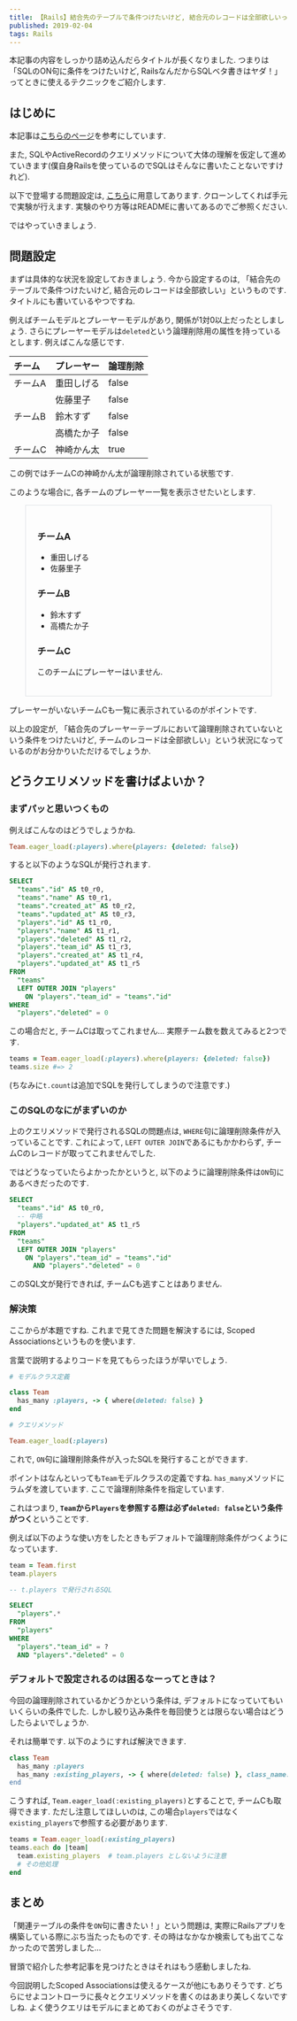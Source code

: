 ```yaml
---
title: 【Rails】結合先のテーブルで条件つけたいけど, 結合元のレコードは全部欲しいってときはScoped Association
published: 2019-02-04
tags: Rails
---
```


本記事の内容をしっかり詰め込んだらタイトルが長くなりました. つまりは「SQLのON句に条件をつけたいけど, RailsなんだからSQLベタ書きはヤダ！」ってときに使えるテクニックをご紹介します.

<!--more-->

## はじめに
本記事は[こちらのページ](https://revs.runtime-revolution.com/conditional-eager-loading-in-rails-9b1c1c592897)を参考にしています.

また, SQLやActiveRecordのクエリメソッドについて大体の理解を仮定して進めていきます(僕自身Railsを使っているのでSQLはそんなに書いたことないですけれど).

以下で登場する問題設定は, [こちら](https://github.com/logicoffee/rails_experiment/tree/scoped-association)に用意してあります. クローンしてくれば手元で実験が行えます. 実験のやり方等はREADMEに書いてあるのでご参照ください.

ではやっていきましょう.

## 問題設定
まずは具体的な状況を設定しておきましょう. 今から設定するのは, 「結合先のテーブルで条件つけたいけど, 結合元のレコードは全部欲しい」というものです. タイトルにも書いているやつですね.

例えばチームモデルとプレーヤーモデルがあり, 関係が1対0以上だったとしましょう. さらにプレーヤーモデルは`deleted`という論理削除用の属性を持っているとします. 例えばこんな感じです.

|チーム   |プレーヤー  |論理削除|
|:-------|:---------|:------|
|チームA  |重田しげる  |false  |
|        |佐藤里子    |false  |
|チームB  |鈴木すず    |false  |
|        |高橋たか子  |false   |
|チームC  |神崎かん太  |true    |

この例ではチームCの神崎かん太が論理削除されている状態です.

このような場合に, 各チームのプレーヤー一覧を表示させたいとします.


<div class="framed">

### チームA

- 重田しげる
- 佐藤里子

### チームB

- 鈴木すず
- 高橋たか子

### チームC

このチームにプレーヤーはいません.

</div>

プレーヤーがいないチームCも一覧に表示されているのがポイントです.

以上の設定が, 「結合先のプレーヤーテーブルにおいて論理削除されていないという条件をつけたいけど, チームのレコードは全部欲しい」という状況になっているのがお分かりいただけるでしょうか.


## どうクエリメソッドを書けばよいか？

### まずパッと思いつくもの

例えばこんなのはどうでしょうかね.

```ruby
Team.eager_load(:players).where(players: {deleted: false})
```

すると以下のようなSQLが発行されます.

```sql
SELECT 
  "teams"."id" AS t0_r0,
  "teams"."name" AS t0_r1,
  "teams"."created_at" AS t0_r2,
  "teams"."updated_at" AS t0_r3,
  "players"."id" AS t1_r0,
  "players"."name" AS t1_r1,
  "players"."deleted" AS t1_r2,
  "players"."team_id" AS t1_r3,
  "players"."created_at" AS t1_r4,
  "players"."updated_at" AS t1_r5 
FROM
  "teams" 
  LEFT OUTER JOIN "players" 
    ON "players"."team_id" = "teams"."id" 
WHERE
  "players"."deleted" = 0
```

この場合だと, チームCは取ってこれません... 実際チーム数を数えてみると2つです.

```ruby
teams = Team.eager_load(:players).where(players: {deleted: false})
teams.size #=> 2
```
(ちなみに`t.count`は追加でSQLを発行してしまうので注意です.)

### このSQLのなにがまずいのか
上のクエリメソッドで発行されるSQLの問題点は, `WHERE`句に論理削除条件が入っていることです. これによって, `LEFT OUTER JOIN`であるにもかかわらず, チームCのレコードが取ってこれませんでした.

ではどうなっていたらよかったかというと, 以下のように論理削除条件は`ON`句にあるべきだったのです.

```sql
SELECT 
  "teams"."id" AS t0_r0,
  -- 中略
  "players"."updated_at" AS t1_r5 
FROM
  "teams" 
  LEFT OUTER JOIN "players" 
    ON "players"."team_id" = "teams"."id" 
      AND "players"."deleted" = 0
```

このSQL文が発行できれば, チームCも逃すことはありません.

### 解決策

ここからが本題ですね. これまで見てきた問題を解決するには, Scoped Associationsというものを使います.

言葉で説明するよりコードを見てもらったほうが早いでしょう.

```ruby
# モデルクラス定義

class Team
  has_many :players, -> { where(deleted: false) }
end
```

```ruby
# クエリメソッド

Team.eager_load(:players)
```
これで, `ON`句に論理削除条件が入ったSQLを発行することができます.

ポイントはなんといっても`Team`モデルクラスの定義ですね. `has_many`メソッドにラムダを渡しています. ここで論理削除条件を指定しています.

これはつまり, **`Team`から`Players`を参照する際は必ず`deleted: false`という条件がつく**ということです.

例えば以下のような使い方をしたときもデフォルトで論理削除条件がつくようになっています.

```ruby
team = Team.first
team.players
```

```sql
-- t.players で発行されるSQL

SELECT
  "players".*
FROM
  "players"
WHERE
  "players"."team_id" = ?
  AND "players"."deleted" = 0
```

### デフォルトで設定されるのは困るなーってときは？
今回の論理削除されているかどうかという条件は, デフォルトになっていてもいいくらいの条件でした. しかし絞り込み条件を毎回使うとは限らない場合はどうしたらよいでしょうか.

それは簡単です. 以下のようにすれば解決できます.

```ruby
class Team
  has_many :players
  has_many :existing_players, -> { where(deleted: false) }, class_name: 'Player`
end
```

こうすれば, `Team.eager_load(:existing_players)`とすることで, チームCも取得できます. ただし注意してほしいのは, この場合`players`ではなく`existing_players`で参照する必要があります.

```ruby
teams = Team.eager_load(:existing_players)
teams.each do |team|
  team.existing_players  # team.players としないように注意
  # その他処理
end
```


## まとめ
「関連テーブルの条件を`ON`句に書きたい！」という問題は, 実際にRailsアプリを構築している際にぶち当たったものです. その時はなかなか検索しても出てこなかったので苦労しました...

冒頭で紹介した参考記事を見つけたときはそれはもう感動しましたね.

今回説明したScoped Associationsは使えるケースが他にもありそうです. どちらにせよコントローラに長々とクエリメソッドを書くのはあまり美しくないですしね. よく使うクエリはモデルにまとめておくのがよさそうです.


<style>
  .framed {
    width: 80%;
    margin: auto;
    padding: 20px;
    border: solid 1px #dee2e6;
  }
</style>
